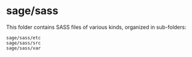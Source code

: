 # sage/sass

This folder contains SASS files of various kinds, organized in sub-folders:

    sage/sass/etc
    sage/sass/src
    sage/sass/var
